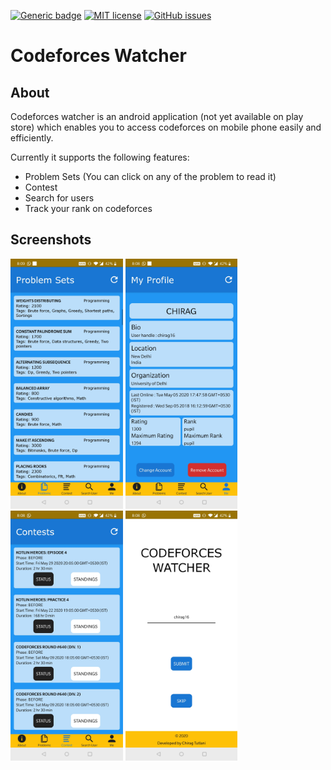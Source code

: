 [![Generic badge](https://img.shields.io/badge/Download_Latest_Version-v1.1.0-red.svg)](https://GitHub.com/ChiragTutlani/codeforces-watcher/releases) [![MIT license](https://img.shields.io/badge/License-MIT-blue.svg)](./LICENSE) [![GitHub issues](https://img.shields.io/github/issues/ChiragTutlani/codeforces-watcher.svg)](https://GitHub.com/ChiragTutlani/codeforces-watcher/issues/) 

# Codeforces Watcher

## About

Codeforces watcher is an android application (not yet available on play store) which enables you to access codeforces on mobile phone easily and efficiently.  

Currently it supports the following features:
- Problem Sets (You can click on any of the problem to read it)
- Contest
- Search for users
- Track your rank on codeforces 

## Screenshots
<div style="flex-direction:row">
    <img src="./Screenshots/Profile.jpg" height="400px">
    <img src="./Screenshots/Problem.jpg" height="400px">
    <img src="./Screenshots/Contest.jpg" height="400px">
    <img src="./Screenshots/Login.jpg" height="400px">
</div>